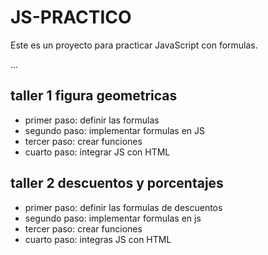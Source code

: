 # JS-PRACTICO
Este es un proyecto para practicar JavaScript con formulas.

...

## taller 1 figura geometricas

- primer paso: definir las formulas
- segundo paso: implementar formulas en JS
- tercer paso: crear funciones 
- cuarto paso: integrar JS con HTML


## taller 2 descuentos y porcentajes

- primer paso: definir las formulas de descuentos
- segundo paso: implementar formulas en js 
- tercer paso: crear funciones 
- cuarto paso: integras JS con HTML